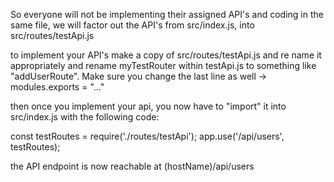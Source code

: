 So everyone will not be implementing their assigned API's and coding in the same file, we will factor out the API's from src/index.js, into src/routes/testApi.js

to implement your API's make a copy of src/routes/testApi.js and re name it appropriately and rename myTestRouter within testApi.js to something like "addUserRoute". Make sure you change the last line as well -> modules.exports = "..."

then once you implement your api, you now have to "import" it into src/index.js with the following code: 

const testRoutes = require('./routes/testApi');
app.use('/api/users', testRoutes);

the API endpoint is now reachable at (hostName)/api/users